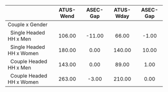 
|                      |    ATUS-Wend |     ASEC-Gap |    ATUS-Wday |     ASEC-Gap |
| -------------------- | :----------: | :----------: | :----------: | :----------: |
| Couple x Gender      |              |              |              |              |
| &nbsp;&nbsp;Single Headed HH x Men |       106.00 |       -11.00 |        66.00 |        -1.00 |
| &nbsp;&nbsp;Single Headed HH x Women |       180.00 |         0.00 |       140.00 |        10.00 |
| &nbsp;&nbsp;Couple Headed HH x Men |       143.00 |         0.00 |        89.00 |         1.00 |
| &nbsp;&nbsp;Couple Headed HH x Women |       263.00 |        -3.00 |       210.00 |         0.00 |

